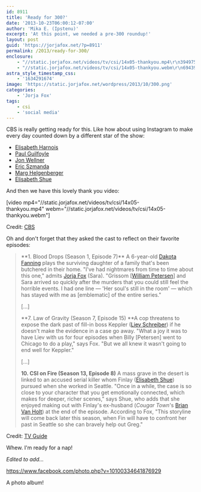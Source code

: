 ```yaml
---
id: 8911
title: 'Ready for 300?'
date: '2013-10-23T06:00:12-07:00'
author: 'Mika E. (Ipstenu)'
excerpt: 'At this point, we needed a pre-300 roundup!'
layout: post
guid: 'https://jorjafox.net/?p=8911'
permalink: /2013/ready-for-300/
enclosure:
    - "//static.jorjafox.net/videos/tv/csi/14x05-thankyou.mp4\r\n3949753\r\nvideo/mp4\r\n"
    - "//static.jorjafox.net/videos/tv/csi/14x05-thankyou.webm\r\n6943967\r\nvideo/webm\r\n"
astra_style_timestamp_css:
    - '1634291674'
image: 'https://static.jorjafox.net/wordpress/2013/10/300.png'
categories:
    - 'Jorja Fox'
tags:
    - csi
    - 'social media'
---
```


CBS is really getting ready for this. Like how about using Instagram to make every day counted down by a different star of the show:
<ul>
	<li><a href="http://instagram.com/p/flfTO2Rhw8/">Elisabeth Harnois</a></li>
	<li><a href="http://instagram.com/p/fn_IAxxh39/">Paul Guilfoyle</a></li>
	<li><a href="http://instagram.com/p/frAyNmxhz-/">Jon Wellner</a></li>
	<li><a href="http://instagram.com/p/fs211Lxh98/">Eric Szmanda</a></li>
	<li><a href="http://instagram.com/p/fvzEeGxh1A/">Marg Helgenberger</a></li>
	<li><a href="http://instagram.com/p/fyTmkJRh3j/">Elisabeth Shue</a></li>
</ul>
And then we have this lovely thank you video:

[video mp4="//static.jorjafox.net/videos/tv/csi/14x05-thankyou.mp4" webm="//static.jorjafox.net/videos/tv/csi/14x05-thankyou.webm"]

Credit: <a href="http://www.cbs.com/shows/csi/video/MK8vnFxiYQhtBg4K9QqWJ__vSih0st69/csi-thank-you-fans/">CBS</a>

Oh and don't forget that they asked the cast to reflect on their favorite episodes:
<blockquote>**1. Blood Drops (Season 1, Episode 7)** A 6-year-old <a href="http://www.tvguide.com/celebrities/dakota-fanning/145741">Dakota Fanning</a> plays the surviving daughter of a family that's been butchered in their home. "I've had nightmares from time to time about this one," admits <a href="http://www.tvguide.com/celebrities/jorja-fox/190228">Jorja Fox</a> (Sara). "Grissom [<a href="http://www.tvguide.com/celebrities/william-petersen/179245">William Petersen</a>] and Sara arrived so quickly after the murders that you could still feel the horrible events. I had one line — 'Her soul's still in the room' — which has stayed with me as [emblematic] of the entire series."

[...]

**7. Law of Gravity (Season 7, Episode 15) **A cop threatens to expose the dark past of fill-in boss Keppler (<a href="http://www.tvguide.com/celebrities/liev-schreiber/162111">Liev Schreiber</a>) if he doesn't make the evidence in a case go away. "What a joy it was to have Liev with us for four episodes when Billy [Petersen] went to Chicago to do a play," says Fox. "But we all knew it wasn't going to end well for Keppler."

[...]

**10. CSI on Fire (Season 13, Episode 8)** A mass grave in the desert is linked to an accused serial killer whom Finlay (<a href="http://www.tvguide.com/celebrities/elisabeth-shue/148917">Elisabeth Shue</a>) pursued when she worked in Seattle. "Once in a while, the case is so close to your character that you get emotionally connected, which makes for deeper, richer scenes," says Shue, who adds that she enjoyed making out with Finlay's ex-husband (_Cougar Town_'s <a href="http://www.tvguide.com/celebrities/brian-van-holt/142807">Brian Van Holt</a>) at the end of the episode. According to Fox, "This storyline will come back later this season, when Fin will have to confront her past in Seattle so she can bravely help out Greg."</blockquote>
Credit: <a href="http://www.tvguide.com/News/CSI-300-Episodes-Best-1072388.aspx">TV Guide</a>

Whew. I'm ready for a nap!

_Edited to add..._

https://www.facebook.com/photo.php?v=10100334641876929

A photo album!
